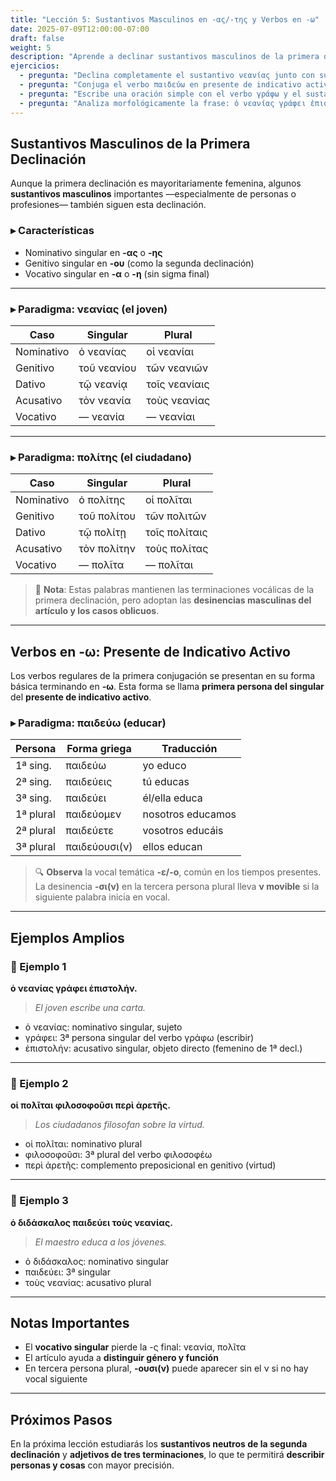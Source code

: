 ```yaml
---
title: "Lección 5: Sustantivos Masculinos en -ας/-της y Verbos en -ω"
date: 2025-07-09T12:00:00-07:00
draft: false
weight: 5
description: "Aprende a declinar sustantivos masculinos de la primera declinación como νεανίας y πολίτης, y a conjugar verbos en -ω en presente indicativo. Comienza a construir oraciones completas con sujeto, verbo y objeto directo."
ejercicios:
  - pregunta: "Declina completamente el sustantivo νεανίας junto con su artículo definido."
  - pregunta: "Conjuga el verbo παιδεύω en presente de indicativo activo. Traduce cada forma."
  - pregunta: "Escribe una oración simple con el verbo γράφω y el sustantivo πολίτης en nominativo."
  - pregunta: "Analiza morfológicamente la frase: ὁ νεανίας γράφει ἐπιστολήν."
---
```


## Sustantivos Masculinos de la Primera Declinación

Aunque la primera declinación es mayoritariamente femenina, algunos **sustantivos masculinos** importantes —especialmente de personas o profesiones— también siguen esta declinación.

### ▸ Características

- Nominativo singular en **-ας** o **-ης**  
- Genitivo singular en **-ου** (como la segunda declinación)  
- Vocativo singular en **-α** o **-η** (sin sigma final)

---

### ▸ Paradigma: νεανίας (el joven)

| Caso        | Singular      | Plural       |
|-------------|---------------|--------------|
| Nominativo  | ὁ νεανίας       | οἱ νεανίαι     |
| Genitivo    | τοῦ νεανίου     | τῶν νεανιῶν    |
| Dativo      | τῷ νεανίᾳ      | τοῖς νεανίαις  |
| Acusativo   | τὸν νεανία      | τοὺς νεανίας   |
| Vocativo    | — νεανία       | — νεανίαι     |

---

### ▸ Paradigma: πολίτης (el ciudadano)

| Caso        | Singular      | Plural       |
|-------------|---------------|--------------|
| Nominativo  | ὁ πολίτης       | οἱ πολῖται     |
| Genitivo    | τοῦ πολίτου     | τῶν πολιτῶν    |
| Dativo      | τῷ πολίτῃ      | τοῖς πολίταις  |
| Acusativo   | τὸν πολίτην     | τοὺς πολίτας   |
| Vocativo    | — πολῖτα       | — πολῖται     |

> 📝 **Nota**: Estas palabras mantienen las terminaciones vocálicas de la primera declinación, pero adoptan las **desinencias masculinas del artículo y los casos oblicuos**.

---

## Verbos en -ω: Presente de Indicativo Activo

Los verbos regulares de la primera conjugación se presentan en su forma básica terminando en **-ω**. Esta forma se llama **primera persona del singular** del **presente de indicativo activo**.

### ▸ Paradigma: παιδεύω (educar)

| Persona             | Forma griega | Traducción         |
|---------------------|--------------|---------------------|
| 1ª sing.            | παιδεύω      | yo educo            |
| 2ª sing.            | παιδεύεις    | tú educas           |
| 3ª sing.            | παιδεύει     | él/ella educa       |
| 1ª plural           | παιδεύομεν   | nosotros educamos   |
| 2ª plural           | παιδεύετε    | vosotros educáis    |
| 3ª plural           | παιδεύουσι(ν) | ellos educan        |

> 🔍 **Observa** la vocal temática **-ε/-ο**, común en los tiempos presentes. La desinencia **-σι(ν)** en la tercera persona plural lleva **ν movible** si la siguiente palabra inicia en vocal.

---

## Ejemplos Amplios

### 📍 Ejemplo 1

**ὁ νεανίας γράφει ἐπιστολήν.**  
> *El joven escribe una carta.*

- ὁ νεανίας: nominativo singular, sujeto  
- γράφει: 3ª persona singular del verbo γράφω (escribir)  
- ἐπιστολήν: acusativo singular, objeto directo (femenino de 1ª decl.)

---

### 📍 Ejemplo 2

**οἱ πολῖται φιλοσοφοῦσι περὶ ἀρετῆς.**  
> *Los ciudadanos filosofan sobre la virtud.*

- οἱ πολῖται: nominativo plural  
- φιλοσοφοῦσι: 3ª plural del verbo φιλοσοφέω  
- περὶ ἀρετῆς: complemento preposicional en genitivo (virtud)

---

### 📍 Ejemplo 3

**ὁ διδάσκαλος παιδεύει τοὺς νεανίας.**  
> *El maestro educa a los jóvenes.*

- ὁ διδάσκαλος: nominativo singular  
- παιδεύει: 3ª singular  
- τοὺς νεανίας: acusativo plural

---

## Notas Importantes

- El **vocativo singular** pierde la -ς final: νεανία, πολῖτα  
- El artículo ayuda a **distinguir género y función**  
- En tercera persona plural, **-ουσι(ν)** puede aparecer sin el ν si no hay vocal siguiente

---

## Próximos Pasos

En la próxima lección estudiarás los **sustantivos neutros de la segunda declinación** y **adjetivos de tres terminaciones**, lo que te permitirá **describir personas y cosas** con mayor precisión.
